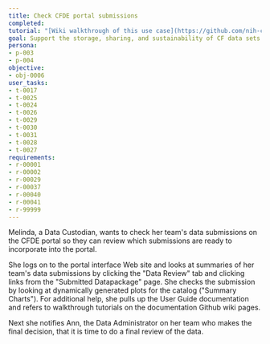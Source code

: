 ```yaml
---
title: Check CFDE portal submissions
completed:
tutorial: "[Wiki walkthrough of this use case](https://github.com/nih-cfde/published-documentation/wiki/How-to-review-a-datapackage)"
goal: Support the storage, sharing, and sustainability of CF data sets
persona:
- p-003
- p-004
objective:
- obj-0006
user_tasks:
- t-0017
- t-0025
- t-0024
- t-0026
- t-0029
- t-0030
- t-0031
- t-0028
- t-0027
requirements:
- r-00001
- r-00002
- r-00029
- r-00037
- r-00040
- r-00041
- r-99999
---
```


Melinda, a Data Custodian, wants to check her team's data submissions on the CFDE portal so they can review which submissions are ready to incorporate into the portal.

She logs on to the portal interface Web site and looks at summaries of her team's data submissions by clicking the "Data Review" tab and clicking links from the "Submitted Datapackage" page. She checks the submission by looking at dynamically generated plots for the catalog ("Summary Charts"). For additional help, she pulls up the User Guide documentation and refers to walkthrough tutorials on the documentation Github wiki pages.

Next she notifies Ann, the Data Administrator on her team who makes the final decision, that it is time to do a final review of the data.






<!-- these were added:
new task for docs about portal interface - t-0030
    - consult documentation about Review Page

assuming this is a tutorial of the data submission process - t-0031
    - May use tutorial walkthrough

this is new task (requirement will be that dynamic plots are generated) - added as t-0029
    - View a dynamically generated set of plots/Review catalog -->
